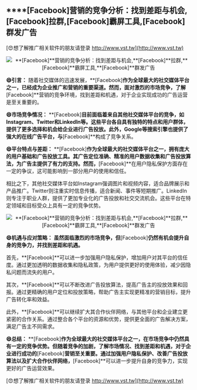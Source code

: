 ## ****[Facebook]**营销的竞争分析：找到差距与机会,**[Facebook]**拉群,**[Facebook]**霸屏工具,**[Facebook]**群发广告**

[😍想了解推广相关软件的朋友请登录 http://www.vst.tw](http://www.vst.tw)

 <center><img src="https://vst.tw/MP4/tuiguang/png/2.png" alt="**[Facebook]**营销的竞争分析：找到差距与机会,**[Facebook]**拉群,**[Facebook]**霸屏工具,**[Facebook]**群发广告"></center>

**😄引言：**
随着社交媒体的迅速发展，**[Facebook]**作为全球最大的社交媒体平台之一，已经成为企业推广和营销的重要渠道。然而，面对激烈的市场竞争，了解**[Facebook]**营销的竞争环境，找到差距和机遇，对于企业实现成功的广告运营是至关重要的。

**😄市场竞争情况：**
**[Facebook]**目前面临着来自其他社交媒体平台的竞争，如Instagram、Twitter和LinkedIn等。这些平台各自具有独特的特点和用户群体，提供了更多选择和机会给企业进行广告投放。此外，Google等搜索引擎也提供了强大的在线广告平台，与**[Facebook]**构成了竞争关系。

**😄平台特点与差距：**
**[Facebook]**作为全球最大的社交媒体平台之一，拥有庞大的用户基础和广告投放工具。其广告定位准确、精准的用户数据收集和广告投放算法，为广告主提供了有力的支持。然而，**[Facebook]**在用户隐私保护方面存在一定的争议，这可能影响到一部分用户的使用和信任。

相比之下，其他社交媒体平台如Instagram强调图片和视频内容，适合品牌展示和产品推广。Twitter则注重实时信息传播，适合新闻、事件等短期推广。LinkedIn则专注于职业人群，提供了更加专业化的广告投放和社交交流机会。这些平台在特定领域和目标受众上具有一定的竞争优势。

 <center><img src="https://vst.tw/MP4/tuiguang/png/8.png" alt="**[Facebook]**营销的竞争分析：找到差距与机会,**[Facebook]**拉群,**[Facebook]**霸屏工具,**[Facebook]**群发广告"></center>

**😄机遇与应对策略： 虽然面临激烈的市场竞争，但**[Facebook]**仍然有机会提升自身的竞争力，并找到差距和机遇。**

首先，**[Facebook]**可以进一步加强用户隐私保护，增加用户对其平台的信任度。通过更加透明的数据收集和隐私政策，为用户提供更好的使用体验，减少因隐私问题而流失的用户。

其次，**[Facebook]**可以不断改进广告投放算法，提高广告主的投放效果和回报。通过更精确的用户定位和投放策略，帮助广告主实现更精准的营销目标，提升广告转化率和效益。

此外，**[Facebook]**可以继续扩大其合作伙伴网络，与其他平台和企业建立更紧密的合作关系。通过整合各个平台的资源和优势，提供更全面的广告解决方案，满足广告主不同需求。

**😄总结：**
**[Facebook]**作为全球最大的社交媒体平台之一，在市场竞争中仍然具有一定的竞争优势。但随着竞争的加剧，了解市场情况、找到差距和机遇，对于企业进行成功的**[Facebook]**营销至关重要。通过加强用户隐私保护、改善广告投放算法以及扩大合作伙伴网络，**[Facebook]**可以进一步提升自身的竞争力，实现更好的广告运营效果。

[😍想了解推广相关软件的朋友请登录 http://www.vst.tw](http://www.vst.tw)



